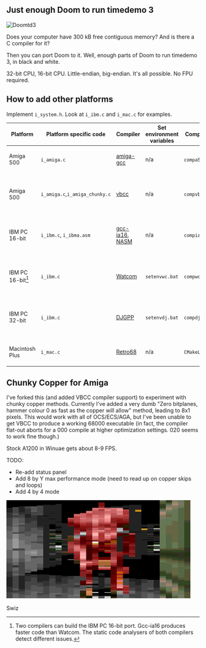 ## Just enough Doom to run timedemo 3
![Doomtd3](readme_imgs/doomtd3.png?raw=true)

Does your computer have 300 kB free contiguous memory?
And is there a C compiler for it?

Then you can port Doom to it.
Well, enough parts of Doom to run timedemo 3, in black and white.

32-bit CPU, 16-bit CPU.
Little-endian, big-endian.
It's all possible.
No FPU required.

## How to add other platforms
Implement `i_system.h`. Look at `i_ibm.c` and `i_mac.c` for examples.

|Platform         |Platform specific code |Compiler                                                                   |Set environment variables|Compile code    |Additional information                              |
|-----------------|-----------------------|---------------------------------------------------------------------------|-------------------------|----------------|----------------------------------------------------|
|Amiga 500        |`i_amiga.c`            |[amiga-gcc](https://github.com/bebbo/amiga-gcc)                            |n/a                      |`compa500.sh`   |Experimental, might not work on a real machine      |
|Amiga 500        |`i_amiga.c`,`i_amiga_chunky.c` |[vbcc](http://sun.hasenbraten.de/vbcc/)                            |n/a                      |`compvbcc.bat`  |68000 compile doesn't work. 68020 seems to be fine    |
|IBM PC 16-bit    |`i_ibm.c`, `i_ibma.asm`|[gcc-ia16](https://github.com/tkchia/gcc-ia16), [NASM](https://www.nasm.us)|n/a                      |`compia16.sh`   |Use command line argument `lcd` to invert the colors|
|IBM PC 16-bit[^1]|`i_ibm.c`              |[Watcom](https://github.com/open-watcom/open-watcom-v2)                    |`setenvwc.bat`           |`compwc16.sh`   |Use command line argument `lcd` to invert the colors|
|IBM PC 32-bit    |`i_ibm.c`              |[DJGPP](https://github.com/andrewwutw/build-djgpp)                         |`setenvdj.bat`           |`compdj.bat`    |Use command line argument `lcd` to invert the colors|
|Macintosh Plus   |`i_mac.c`              |[Retro68](https://github.com/autc04/Retro68)                               |n/a                      |`CMakeLists.txt`|Experimental, might not work on a real machine      |

[^1]: Two compilers can build the IBM PC 16-bit port. Gcc-ia16 produces faster code than Watcom. The static code analysers of both compilers detect different issues.

## Chunky Copper for Amiga

I've forked this (and added VBCC compiler support) to experiment with chunky copper methods. Currently I've added a very dumb "Zero bitplanes, hammer colour 0 as fast as the copper will allow" method, leading to 8x1 pixels. This would work with all of OCS/ECS/AGA, but I've been unable to get VBCC to produce a working 68000 executable (in fact, the compiler flat-out aborts for a 000 compile at higher optimization settings. 020 seems to work fine though.)

Stock A1200 in Winuae gets about 8-9 FPS. 

TODO:
- Re-add status panel
- Add 8 by Y max performance mode (need to read up on copper skips and loops)
- Add 4 by 4 mode

![thicc pixels](readme_imgs/chunky0.png?raw=true)


Swiz
